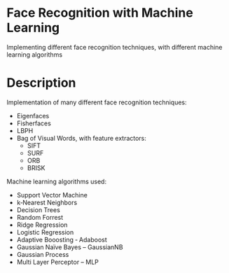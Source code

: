 # Face Recognition with Machine Learning
 Implementing different face recognition techniques, with different machine learning algorithms

# Description
Implementation of many different face recognition techniques:
* Eigenfaces
* Fisherfaces
* LBPH
* Bag of Visual Words, with feature extractors:
    * SIFT
    * SURF
    * ORB
    * BRISK

Machine learning algorithms used:
* Support Vector Machine
* k‐Nearest Neighbors
* Decision Trees
* Random Forrest
* Ridge Regression
* Logistic Regression
* Adaptive Booosting ‐ Adaboost
* Gaussian Naïve Bayes – GaussianNB
* Gaussian Process
* Multi Layer Perceptor – MLP